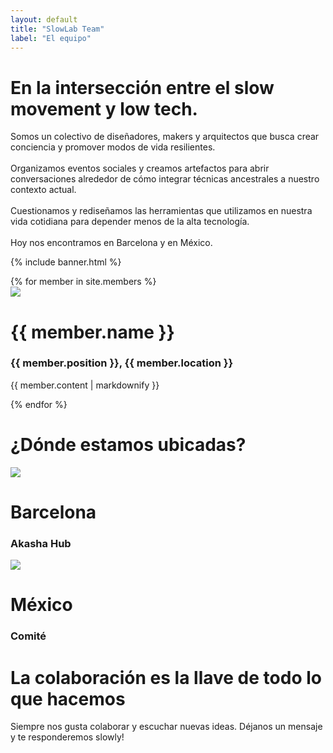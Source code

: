 ```yaml
---
layout: default
title: "SlowLab Team"
label: "El equipo"
---
```


<div class="two-columns normal">
  <div class="col-text small green-bg">
      <h1 class="yellow">
        En la intersección entre el slow movement y low tech.
      </h1>
    </div>
 
  <div class="col-text bigger green-bg">
    <p class="yellow">
        Somos un colectivo de diseñadores, makers y arquitectos que busca crear conciencia y promover modos de vida resilientes.
        <br><br>Organizamos eventos sociales y creamos artefactos para abrir conversaciones alrededor de cómo integrar técnicas ancestrales a nuestro contexto actual.
        <br><br>Cuestionamos y rediseñamos las herramientas que utilizamos en nuestra vida cotidiana para depender menos de la alta tecnología.
        <br><br>Hoy nos encontramos en Barcelona y en México.
    </p>
  </div>
</div>

<!-- Section banner -->
{% include banner.html %}

<!-- Team -->
<div class="cards team">
{% for member in site.members %}
<div class="card-team">
    <img class="avatar" src='{{ member.photo | relative_url}}'>
    <div class="content">
        <h1>{{ member.name }}</h1>
        <h3>{{ member.position }}, {{ member.location }}</h3>
        <p>{{ member.content | markdownify }}</p>
    </div>
</div>
{% endfor %}
</div>

<!-- Cities -->
<div class="central lily-bg">
    <h1 class="title">¿Dónde estamos ubicadas?</h1>
    <div class="row">
        <div>
            <img src="{{'/assets/images/team/akasha-hub.jpg' | relative_url }}" class="round">
            <h1>Barcelona</h1>
            <h3>Akasha Hub</h3>
        </div>
        <div>
            <img src="{{'/assets/images/team/comite.jfif' | relative_url }}" class="round">
            <h1>México</h1>
            <h3>Comité</h3>
        </div>
    </div>
</div>

<!-- Collab -->
<div class="central white-bg green">
<h1>La colaboración es la llave de todo lo que hacemos</h1>
<p>Siempre nos gusta colaborar y escuchar nuevas ideas.
Déjanos un mensaje y te responderemos slowly!</p>




</div>